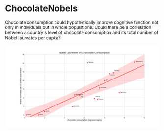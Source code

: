 # ChocolateNobels

Chocolate consumption could hypothetically improve cognitive function not only in individuals but in whole populations. 
Could there be a correlation between a country's level of chocolate consumption and its total number of Nobel laureates per capita?

![Image](./ChocNobels.png)
